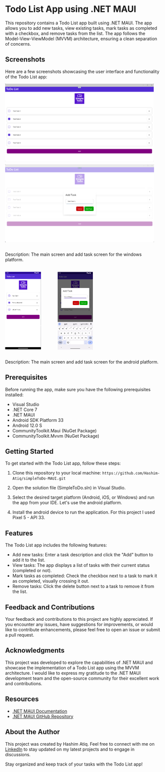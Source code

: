 # Todo List App using .NET MAUI

This repository contains a Todo List app built using .NET MAUI. The app allows you to add new tasks, view existing tasks, mark tasks as completed with a checkbox, and remove tasks from the list. The app follows the Model-View-ViewModel (MVVM) architecture, ensuring a clean separation of concerns.

## Screenshots
Here are a few screenshots showcasing the user interface and functionality of the Todo List app:

<img style="padding-bottom:2%;" src="Images/Windows-1.png" alt="Screenshot of Main Screen" height="250" align="center" />
<img src="Images/Windows-2.png" alt="Screenshot of Main Screen" height="251" align="center" /><br /><br />

Description: The main screen and add task screen for the windows platform.<br /><br />

<img style="padding-right:10%;" src="Images/Android-1.png" alt="Screenshot of Main Screen" height="250" align="center" />
<img src="Images/Android-2.png" alt="Screenshot of Main Screen" height="251" align="center" /><br /><br />

Description: The main screen and add task screen for the android platform.

## Prerequisites
Before running the app, make sure you have the following prerequisites installed:

- Visual Studio
- .NET Core 7
- .NET MAUI
- Android SDK Platform 33
- Android 12.0 S
- CommunityToolkit.Maui (NuGet Package)
- CommunityToolkit.Mvvm (NuGet Package)

## Getting Started
To get started with the Todo List app, follow these steps:

1. Clone this repository to your local machine:
`https://github.com/Hashim-Atiq/simpleToDo-MAUI.git`

2. Open the solution file (SimpleToDo.sln) in Visual Studio.

3. Select the desired target platform (Android, iOS, or Windows) and run the app from your IDE. Let's use the android platform.

4. Install the android device to run the application. For this project I used Pixel 5 - API 33.

## Features
The Todo List app includes the following features:

- Add new tasks: Enter a task description and click the "Add" button to add it to the list.
- View tasks: The app displays a list of tasks with their current status (completed or not).
- Mark tasks as completed: Check the checkbox next to a task to mark it as completed, visually crossing it out.
- Remove tasks: Click the delete button next to a task to remove it from the list.

## Feedback and Contributions
Your feedback and contributions to this project are highly appreciated. If you encounter any issues, have suggestions for improvements, or would like to contribute enhancements, please feel free to open an issue or submit a pull request.

## Acknowledgments
This project was developed to explore the capabilities of .NET MAUI and showcase the implementation of a Todo List app using the MVVM architecture. I would like to express my gratitude to the .NET MAUI development team and the open-source community for their excellent work and contributions.

## Resources
- [.NET MAUI Documentation](https://learn.microsoft.com/en-us/dotnet/maui/)
- [.NET MAUI GitHub Repository](https://github.com/dotnet/maui)

## About the Author
This project was created by Hashim Atiq. Feel free to connect with me on [LinkedIn](https://www.linkedin.com/in/hashim-atiq/) to stay updated on my latest projects and to engage in discussions.

Stay organized and keep track of your tasks with the Todo List app!
